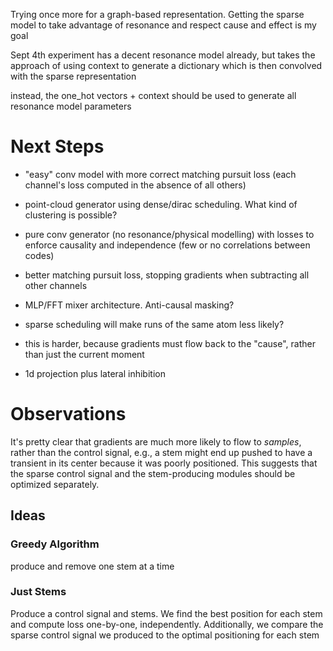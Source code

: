 Trying once more for a graph-based representation.  Getting the sparse model
to take advantage of resonance and respect cause and effect is my goal

Sept 4th experiment has a decent resonance model already, but takes the approach
of using context to generate a dictionary which is then convolved with the sparse representation

instead, the one_hot vectors + context should be used to generate all resonance model parameters


# Next Steps

- "easy" conv model with more correct matching pursuit loss 
  (each channel's loss computed in the absence of all others)

- point-cloud generator using dense/dirac scheduling.  What kind of clustering is possible?

- pure conv generator (no resonance/physical modelling) with losses to enforce
  causality and independence (few or no correlations between codes)

- better matching pursuit loss, stopping gradients when subtracting all other channels

- MLP/FFT mixer architecture.  Anti-causal masking?

- sparse scheduling will make runs of the same atom less likely?

- this is harder, because gradients must flow back to the "cause", rather than just the current moment

- 1d projection plus lateral inhibition


# Observations

It's pretty clear that gradients are much more likely to flow to _samples_, rather
than the control signal, e.g., a stem might end up pushed to have a transient in its
center because it was poorly positioned.  This suggests that the sparse control signal
and the stem-producing modules should be optimized separately.

## Ideas


### Greedy Algorithm

produce and remove one stem at a time

### Just Stems

Produce a control signal and stems.  We find the best position for each stem and compute loss one-by-one, independently.
Additionally, we compare the sparse control signal we produced to the optimal positioning for each stem

